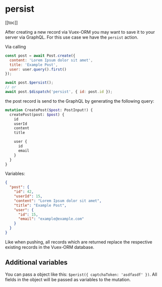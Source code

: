 # persist

[[toc]]


After creating a new record via Vuex-ORM you may want to save it to your server via GraphQL. For this use case we have
the `persist` action.

Via calling

```javascript
const post = await Post.create({
  content: 'Lorem Ipsum dolor sit amet',
  title: 'Example Post',
  user: user.query().first()
});

await post.$persist();
// or
await post.$dispatch('persist', { id: post.id });
```

the post record is send to the GraphQL by generating the following query:


```graphql
mutation CreatePost($post: PostInput!) {
  createPost(post: $post) {
    id
    userId
    content
    title

    user {
      id
      email
    }
  }
}
```

Variables:

```json
{
  "post": {
    "id": 42,
    "userId": 15,
    "content": "Lorem Ipsum dolor sit amet",
    "title": "Example Post",
    "user": {
      "id": 15,
      "email": "example@example.com"
    }
  }
}
```

Like when pushing, all records which are returned replace the respective existing records in the Vuex-ORM database.


## Additional variables

You can pass a object like this: `$perist({ captchaToken: 'asdfasdf' })`. All fields in the object will be passed as
variables to the mutation.
